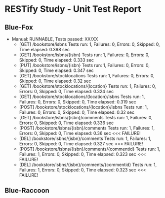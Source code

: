# RESTify Study - Unit Test Report

## Blue-Fox

 * Manual: RUNNABLE, Tests passed: XX/XX
     * [GET]  /bookstore/isbns Tests run: 1, Failures: 0, Errors: 0, Skipped: 0, Time elapsed: 0.398 sec
     * [GET]  /bookstore/isbns/{isbn} Tests run: 1, Failures: 0, Errors: 0, Skipped: 0, Time elapsed: 0.333 sec
     * [PUT]  /bookstore/isbns/{isbn} Tests run: 1, Failures: 0, Errors: 0, Skipped: 0, Time elapsed: 0.347 sec
     * [GET]  /bookstore/stocklocations Tests run: 1, Failures: 0, Errors: 0, Skipped: 0, Time elapsed: 0.32 sec
     * [GET]  /bookstore/stocklocations/{location} Tests run: 1, Failures: 0, Errors: 0, Skipped: 0, Time elapsed: 0.324 sec
     * [GET]  /bookstore/stocklocations/{location}/isbns Tests run: 1, Failures: 0, Errors: 0, Skipped: 0, Time elapsed: 0.319 sec
     * [POST] /bookstore/stocklocations/{location}/isbns Tests run: 1, Failures: 0, Errors: 0, Skipped: 0, Time elapsed: 0.32 sec
     * [GET]  /bookstore/isbns/{isbn}/comments Tests run: 1, Failures: 0, Errors: 0, Skipped: 0, Time elapsed: 0.336 sec
     * [POST] /bookstore/isbns/{isbn}/comments Tests run: 1, Failures: 1, Errors: 0, Skipped: 0, Time elapsed: 0.36 sec <<< FAILURE!
     * [DEL]  /bookstore/isbns/{isbn}/comments Tests run: 1, Failures: 1, Errors: 0, Skipped: 0, Time elapsed: 0.327 sec <<< FAILURE!
     * [POST] /bookstore/isbns/{isbn}/comments/{commentid} Tests run: 1, Failures: 1, Errors: 0, Skipped: 0, Time elapsed: 0.323 sec <<< FAILURE!
     * [DEL]  /bookstore/isbns/{isbn}/comments/{commentid} Tests run: 1, Failures: 1, Errors: 0, Skipped: 0, Time elapsed: 0.323 sec <<< FAILURE!

## Blue-Raccoon

